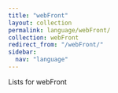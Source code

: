 ```yaml
---
title: "webFront"
layout: collection
permalink: language/webFront/
collection: webFront
redirect_from: "/webFront/"
sidebar:
  nav: "language"
---
```


Lists for webFront